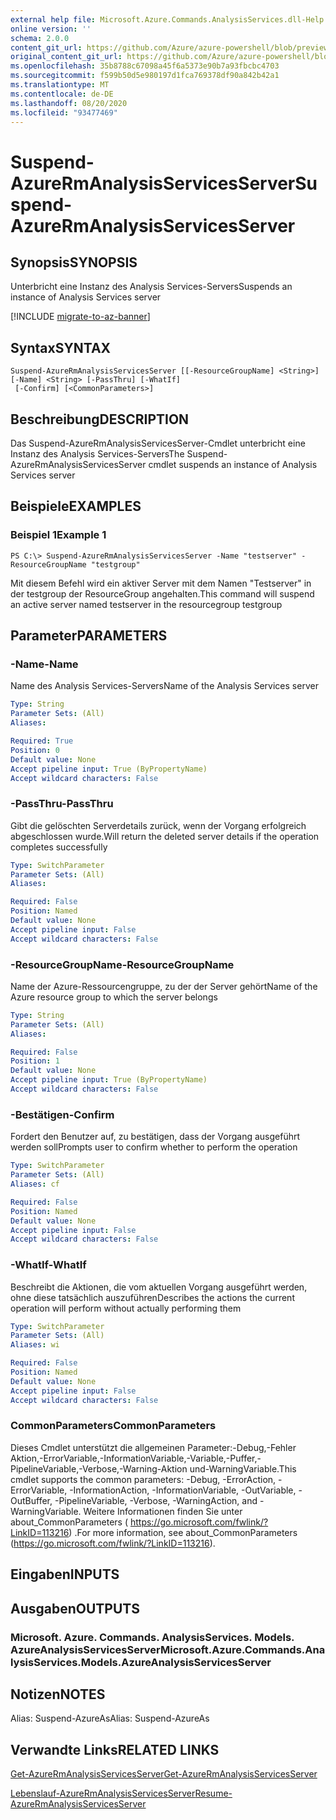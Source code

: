 ```yaml
---
external help file: Microsoft.Azure.Commands.AnalysisServices.dll-Help.xml
online version: ''
schema: 2.0.0
content_git_url: https://github.com/Azure/azure-powershell/blob/preview/src/ResourceManager/AnalysisServices/Commands.AnalysisServices/help/Suspend-AzureRmAnalysisServicesServer.md
original_content_git_url: https://github.com/Azure/azure-powershell/blob/preview/src/ResourceManager/AnalysisServices/Commands.AnalysisServices/help/Suspend-AzureRmAnalysisServicesServer.md
ms.openlocfilehash: 35b8788c67098a45f6a5373e90b7a93fbcbc4703
ms.sourcegitcommit: f599b50d5e980197d1fca769378df90a842b42a1
ms.translationtype: MT
ms.contentlocale: de-DE
ms.lasthandoff: 08/20/2020
ms.locfileid: "93477469"
---
```

# <span data-ttu-id="eea25-101">Suspend-AzureRmAnalysisServicesServer</span><span class="sxs-lookup"><span data-stu-id="eea25-101">Suspend-AzureRmAnalysisServicesServer</span></span>

## <span data-ttu-id="eea25-102">Synopsis</span><span class="sxs-lookup"><span data-stu-id="eea25-102">SYNOPSIS</span></span>
<span data-ttu-id="eea25-103">Unterbricht eine Instanz des Analysis Services-Servers</span><span class="sxs-lookup"><span data-stu-id="eea25-103">Suspends an instance of Analysis Services server</span></span>

[!INCLUDE [migrate-to-az-banner](../../includes/migrate-to-az-banner.md)]

## <span data-ttu-id="eea25-104">Syntax</span><span class="sxs-lookup"><span data-stu-id="eea25-104">SYNTAX</span></span>

```
Suspend-AzureRmAnalysisServicesServer [[-ResourceGroupName] <String>] [-Name] <String> [-PassThru] [-WhatIf]
 [-Confirm] [<CommonParameters>]
```

## <span data-ttu-id="eea25-105">Beschreibung</span><span class="sxs-lookup"><span data-stu-id="eea25-105">DESCRIPTION</span></span>
<span data-ttu-id="eea25-106">Das Suspend-AzureRmAnalysisServicesServer-Cmdlet unterbricht eine Instanz des Analysis Services-Servers</span><span class="sxs-lookup"><span data-stu-id="eea25-106">The Suspend-AzureRmAnalysisServicesServer cmdlet suspends an instance of Analysis Services server</span></span>

## <span data-ttu-id="eea25-107">Beispiele</span><span class="sxs-lookup"><span data-stu-id="eea25-107">EXAMPLES</span></span>

### <span data-ttu-id="eea25-108">Beispiel 1</span><span class="sxs-lookup"><span data-stu-id="eea25-108">Example 1</span></span>
```
PS C:\> Suspend-AzureRmAnalysisServicesServer -Name "testserver" -ResourceGroupName "testgroup"
```

<span data-ttu-id="eea25-109">Mit diesem Befehl wird ein aktiver Server mit dem Namen "Testserver" in der testgroup der ResourceGroup angehalten.</span><span class="sxs-lookup"><span data-stu-id="eea25-109">This command will suspend an active server named testserver in the resourcegroup testgroup</span></span>

## <span data-ttu-id="eea25-110">Parameter</span><span class="sxs-lookup"><span data-stu-id="eea25-110">PARAMETERS</span></span>

### <span data-ttu-id="eea25-111">-Name</span><span class="sxs-lookup"><span data-stu-id="eea25-111">-Name</span></span>
<span data-ttu-id="eea25-112">Name des Analysis Services-Servers</span><span class="sxs-lookup"><span data-stu-id="eea25-112">Name of the Analysis Services server</span></span>

```yaml
Type: String
Parameter Sets: (All)
Aliases: 

Required: True
Position: 0
Default value: None
Accept pipeline input: True (ByPropertyName)
Accept wildcard characters: False
```

### <span data-ttu-id="eea25-113">-PassThru</span><span class="sxs-lookup"><span data-stu-id="eea25-113">-PassThru</span></span>
<span data-ttu-id="eea25-114">Gibt die gelöschten Serverdetails zurück, wenn der Vorgang erfolgreich abgeschlossen wurde.</span><span class="sxs-lookup"><span data-stu-id="eea25-114">Will return the deleted server details if the operation completes successfully</span></span>

```yaml
Type: SwitchParameter
Parameter Sets: (All)
Aliases: 

Required: False
Position: Named
Default value: None
Accept pipeline input: False
Accept wildcard characters: False
```

### <span data-ttu-id="eea25-115">-ResourceGroupName</span><span class="sxs-lookup"><span data-stu-id="eea25-115">-ResourceGroupName</span></span>
<span data-ttu-id="eea25-116">Name der Azure-Ressourcengruppe, zu der der Server gehört</span><span class="sxs-lookup"><span data-stu-id="eea25-116">Name of the Azure resource group to which the server belongs</span></span>

```yaml
Type: String
Parameter Sets: (All)
Aliases: 

Required: False
Position: 1
Default value: None
Accept pipeline input: True (ByPropertyName)
Accept wildcard characters: False
```

### <span data-ttu-id="eea25-117">-Bestätigen</span><span class="sxs-lookup"><span data-stu-id="eea25-117">-Confirm</span></span>
<span data-ttu-id="eea25-118">Fordert den Benutzer auf, zu bestätigen, dass der Vorgang ausgeführt werden soll</span><span class="sxs-lookup"><span data-stu-id="eea25-118">Prompts user to confirm whether to perform the operation</span></span>

```yaml
Type: SwitchParameter
Parameter Sets: (All)
Aliases: cf

Required: False
Position: Named
Default value: None
Accept pipeline input: False
Accept wildcard characters: False
```

### <span data-ttu-id="eea25-119">-WhatIf</span><span class="sxs-lookup"><span data-stu-id="eea25-119">-WhatIf</span></span>
<span data-ttu-id="eea25-120">Beschreibt die Aktionen, die vom aktuellen Vorgang ausgeführt werden, ohne diese tatsächlich auszuführen</span><span class="sxs-lookup"><span data-stu-id="eea25-120">Describes the actions the current operation will perform without actually performing them</span></span>

```yaml
Type: SwitchParameter
Parameter Sets: (All)
Aliases: wi

Required: False
Position: Named
Default value: None
Accept pipeline input: False
Accept wildcard characters: False
```

### <span data-ttu-id="eea25-121">CommonParameters</span><span class="sxs-lookup"><span data-stu-id="eea25-121">CommonParameters</span></span>
<span data-ttu-id="eea25-122">Dieses Cmdlet unterstützt die allgemeinen Parameter:-Debug,-Fehler Aktion,-ErrorVariable,-InformationVariable,-Variable,-Puffer,-PipelineVariable,-Verbose,-Warning-Aktion und-WarningVariable.</span><span class="sxs-lookup"><span data-stu-id="eea25-122">This cmdlet supports the common parameters: -Debug, -ErrorAction, -ErrorVariable, -InformationAction, -InformationVariable, -OutVariable, -OutBuffer, -PipelineVariable, -Verbose, -WarningAction, and -WarningVariable.</span></span> <span data-ttu-id="eea25-123">Weitere Informationen finden Sie unter about_CommonParameters ( https://go.microsoft.com/fwlink/?LinkID=113216) .</span><span class="sxs-lookup"><span data-stu-id="eea25-123">For more information, see about_CommonParameters (https://go.microsoft.com/fwlink/?LinkID=113216).</span></span>

## <span data-ttu-id="eea25-124">Eingaben</span><span class="sxs-lookup"><span data-stu-id="eea25-124">INPUTS</span></span>

## <span data-ttu-id="eea25-125">Ausgaben</span><span class="sxs-lookup"><span data-stu-id="eea25-125">OUTPUTS</span></span>

### <span data-ttu-id="eea25-126">Microsoft. Azure. Commands. AnalysisServices. Models. AzureAnalysisServicesServer</span><span class="sxs-lookup"><span data-stu-id="eea25-126">Microsoft.Azure.Commands.AnalysisServices.Models.AzureAnalysisServicesServer</span></span>

## <span data-ttu-id="eea25-127">Notizen</span><span class="sxs-lookup"><span data-stu-id="eea25-127">NOTES</span></span>
<span data-ttu-id="eea25-128">Alias: Suspend-AzureAs</span><span class="sxs-lookup"><span data-stu-id="eea25-128">Alias: Suspend-AzureAs</span></span>

## <span data-ttu-id="eea25-129">Verwandte Links</span><span class="sxs-lookup"><span data-stu-id="eea25-129">RELATED LINKS</span></span>

[<span data-ttu-id="eea25-130">Get-AzureRmAnalysisServicesServer</span><span class="sxs-lookup"><span data-stu-id="eea25-130">Get-AzureRmAnalysisServicesServer</span></span>](./Get-AzureRmAnalysisServicesServer.md)

[<span data-ttu-id="eea25-131">Lebenslauf-AzureRmAnalysisServicesServer</span><span class="sxs-lookup"><span data-stu-id="eea25-131">Resume-AzureRmAnalysisServicesServer</span></span>](./Resume-AzureRmAnalysisServicesServer.md)

